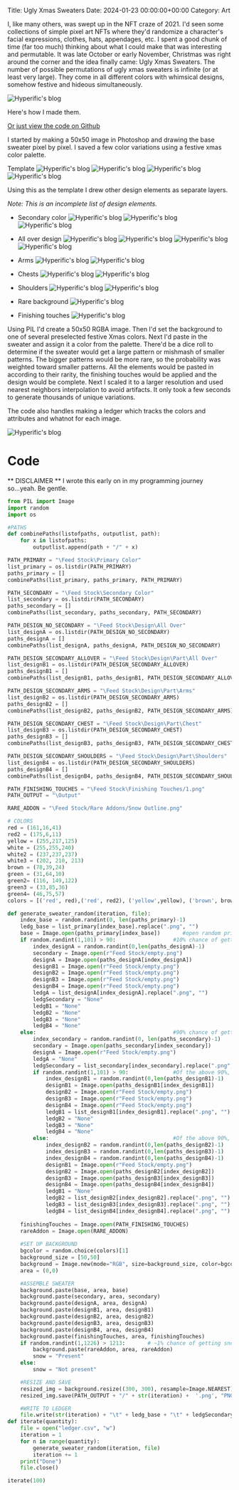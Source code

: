 Title: Ugly Xmas Sweaters
Date: 2024-01-23 00:00:00+00:00
Category: Art

I, like many others, was swept up in the NFT craze of 2021. I'd seen some collections of simple pixel art NFTs where they'd randomize a character's facial expressions, clothes, hats, appendages, etc. I spent a good chunk of time (far too much) thinking about what I could make that was interesting and permutable. It was late October or early November, Christmas was right around the corner and the idea finally came: Ugly Xmas Sweaters. 
The number of possible permutations of ugly xmas sweaters is infinite (or at least very large). They come in all different colors with whimsical designs, somehow festive and hideous simultaneously. 


![Hyperific's blog](https://bear-images.sfo2.cdn.digitaloceanspaces.com/hyperific-1706076392-0.png)


Here's how I made them.

[Or just view the code on Github](https://github.com/hyperific/UglyXmasSweaters)

I started by making a 50x50 image in Photoshop and drawing the base sweater pixel by pixel. I saved a few color variations using a festive xmas color palette. 

Template
![Hyperific's blog](https://bear-images.sfo2.cdn.digitaloceanspaces.com/hyperific-1706040311-0.png)
![Hyperific's blog](https://bear-images.sfo2.cdn.digitaloceanspaces.com/hyperific-1706075078-0.png)
![Hyperific's blog](https://bear-images.sfo2.cdn.digitaloceanspaces.com/hyperific-1706075086-0.png)
![Hyperific's blog](https://bear-images.sfo2.cdn.digitaloceanspaces.com/hyperific-1706075094-0.png)


Using this as the template I drew other design elements as separate layers.

*Note: This is an incomplete list of design elements.*
- Secondary color 
![Hyperific's blog](https://bear-images.sfo2.cdn.digitaloceanspaces.com/hyperific-1706040481-0.png)
![Hyperific's blog](https://bear-images.sfo2.cdn.digitaloceanspaces.com/hyperific-1706075112-0.png)
![Hyperific's blog](https://bear-images.sfo2.cdn.digitaloceanspaces.com/hyperific-1706075123-0.png)

- All over design 
![Hyperific's blog](https://bear-images.sfo2.cdn.digitaloceanspaces.com/hyperific-1706044024-0.png)
![Hyperific's blog](https://bear-images.sfo2.cdn.digitaloceanspaces.com/hyperific-1706075137-0.png)
![Hyperific's blog](https://bear-images.sfo2.cdn.digitaloceanspaces.com/hyperific-1706075146-0.png)
![Hyperific's blog](https://bear-images.sfo2.cdn.digitaloceanspaces.com/hyperific-1706075160-0.png)


- Arms 
![Hyperific's blog](https://bear-images.sfo2.cdn.digitaloceanspaces.com/hyperific-1706044061-0.png)
![Hyperific's blog](https://bear-images.sfo2.cdn.digitaloceanspaces.com/hyperific-1706075188-0.png)

- Chests 
![Hyperific's blog](https://bear-images.sfo2.cdn.digitaloceanspaces.com/hyperific-1706044075-0.png)
![Hyperific's blog](https://bear-images.sfo2.cdn.digitaloceanspaces.com/hyperific-1706075207-0.png)
- Shoulders 
![Hyperific's blog](https://bear-images.sfo2.cdn.digitaloceanspaces.com/hyperific-1706044088-0.png)
![Hyperific's blog](https://bear-images.sfo2.cdn.digitaloceanspaces.com/hyperific-1706075221-0.png)
- Rare background 
![Hyperific's blog](https://bear-images.sfo2.cdn.digitaloceanspaces.com/hyperific-1706044117-0.png)
- Finishing touches 
![Hyperific's blog](https://bear-images.sfo2.cdn.digitaloceanspaces.com/hyperific-1706044485-0.png)


Using PIL I'd create a 50x50 RGBA image. Then I'd set the background to one of several preselected festive Xmas colors. Next I'd paste in the sweater and assign it a color from the palette. There'd be a dice roll to determine if the sweater would get a large pattern or mishmash of smaller patterns. The bigger patterns would be more rare, so the probability was weighted toward smaller patterns. All the elements would be pasted in according to their rarity, the finishing touches would be applied and the design would be complete. Next I scaled it to a larger resolution and used nearest neighbors interpolation to avoid artifacts. It only took a few seconds to generate thousands of unique variations.

The code also handles making a ledger which tracks the colors and attributes and whatnot for each image.

![Hyperific's blog](https://bear-images.sfo2.cdn.digitaloceanspaces.com/hyperific-1706044614-0.png)

# Code

** DISCLAIMER ** I wrote this early on in my programming journey so...yeah. Be gentle.
``` Python
from PIL import Image
import random
import os

#PATHS
def combinePaths(listofpaths, outputlist, path):
    for x in listofpaths:
        outputlist.append(path + "/" + x)

PATH_PRIMARY = "\Feed Stock\Primary Color"
list_primary = os.listdir(PATH_PRIMARY)
paths_primary = []
combinePaths(list_primary, paths_primary, PATH_PRIMARY)

PATH_SECONDARY = "\Feed Stock\Secondary Color"
list_secondary = os.listdir(PATH_SECONDARY)
paths_secondary = []
combinePaths(list_secondary, paths_secondary, PATH_SECONDARY)

PATH_DESIGN_NO_SECONDARY = "\Feed Stock\Design\All Over"
list_designA = os.listdir(PATH_DESIGN_NO_SECONDARY)
paths_designA = []
combinePaths(list_designA, paths_designA, PATH_DESIGN_NO_SECONDARY)

PATH_DESIGN_SECONDARY_ALLOVER = "\Feed Stock\Design\Part\All Over"
list_designB1 = os.listdir(PATH_DESIGN_SECONDARY_ALLOVER)
paths_designB1 = []
combinePaths(list_designB1, paths_designB1, PATH_DESIGN_SECONDARY_ALLOVER)

PATH_DESIGN_SECONDARY_ARMS = "\Feed Stock\Design\Part\Arms"
list_designB2 = os.listdir(PATH_DESIGN_SECONDARY_ARMS)
paths_designB2 = []
combinePaths(list_designB2, paths_designB2, PATH_DESIGN_SECONDARY_ARMS)

PATH_DESIGN_SECONDARY_CHEST = "\Feed Stock\Design\Part\Chest"
list_designB3 = os.listdir(PATH_DESIGN_SECONDARY_CHEST)
paths_designB3 = []
combinePaths(list_designB3, paths_designB3, PATH_DESIGN_SECONDARY_CHEST)

PATH_DESIGN_SECONDARY_SHOULDERS = "\Feed Stock\Design\Part\Shoulders"
list_designB4 = os.listdir(PATH_DESIGN_SECONDARY_SHOULDERS)
paths_designB4 = []
combinePaths(list_designB4, paths_designB4, PATH_DESIGN_SECONDARY_SHOULDERS)

PATH_FINISHING_TOUCHES = "\Feed Stock\Finishing Touches/1.png"
PATH_OUTPUT = "\Output"

RARE_ADDON = "\Feed Stock/Rare Addons/Snow Outline.png"

# COLORS
red = (161,16,41)
red2 = (175,6,11)
yellow = (255,217,125)
white = (255,255,240)
white2 = (237,237,237)
white3 = (202, 210, 213)
brown = (78,39,24)
green = (31,64,10)
green2= (116, 149,122)
green3 = (33,85,36)
green4= (46,75,57)
colors = [('red', red),('red', red2), ('yellow',yellow), ('brown', brown), ('green',green), ('green', green2), ('green', green3), ('green', green4)]

def generate_sweater_random(iteration, file):
    index_base = random.randint(0, len(paths_primary)-1)
    ledg_base = list_primary[index_base].replace(".png", "")
    base = Image.open(paths_primary[index_base])       #open random primary
    if random.randint(1,101) > 90:                  #10% chance of getting All Over design
        index_designA = random.randint(0,len(paths_designA)-1)
        secondary = Image.open(r"Feed Stock/empty.png")
        designA = Image.open(paths_designA[index_designA])
        designB1 = Image.open(r"Feed Stock/empty.png")
        designB2 = Image.open(r"Feed Stock/empty.png")
        designB3 = Image.open(r"Feed Stock/empty.png")
        designB4 = Image.open(r"Feed Stock/empty.png")
        ledgA = list_designA[index_designA].replace(".png", "")
        ledgSecondary = "None"
        ledgB1 = "None"
        ledgB2 = "None"
        ledgB3 = "None"
        ledgB4 = "None"
    else:                                           #90% chance of getting Composite design
        index_secondary = random.randint(0, len(paths_secondary)-1)
        secondary = Image.open(paths_secondary[index_secondary])
        designA = Image.open(r"Feed Stock/empty.png")
        ledgA = "None"
        ledgSecondary = list_secondary[index_secondary].replace(".png", "")
        if random.randint(1,101) > 90:              #Of the above 90%, 10% chance of getting Composite color All Over design
            index_designB1 = random.randint(0,len(paths_designB1)-1)
            designB1 = Image.open(paths_designB1[index_designB1])
            designB2 = Image.open(r"Feed Stock/empty.png")
            designB3 = Image.open(r"Feed Stock/empty.png")
            designB4 = Image.open(r"Feed Stock/empty.png")
            ledgB1 = list_designB1[index_designB1].replace(".png", "")
            ledgB2 = "None"
            ledgB3 = "None"
            ledgB4 = "None"
        else:                                       #Of the above 90%, 90% chance of getting composite design
            index_designB2 = random.randint(0,len(paths_designB2)-1)
            index_designB3 = random.randint(0,len(paths_designB3)-1)
            index_designB4 = random.randint(0,len(paths_designB4)-1)
            designB1 = Image.open(r"Feed Stock/empty.png")
            designB2 = Image.open(paths_designB2[index_designB2])
            designB3 = Image.open(paths_designB3[index_designB3])
            designB4 = Image.open(paths_designB4[index_designB4])
            ledgB1 = "None"
            ledgB2 = list_designB2[index_designB2].replace(".png", "")
            ledgB3 = list_designB3[index_designB3].replace(".png", "")
            ledgB4 = list_designB4[index_designB4].replace(".png", "")
            
    finishingTouches = Image.open(PATH_FINISHING_TOUCHES)
    rareAddon = Image.open(RARE_ADDON)
    
    #SET UP BACKGROUND
    bgcolor = random.choice(colors)[1]
    background_size = [50,50]
    background = Image.new(mode="RGB", size=background_size, color=bgcolor)
    area = (0,0)

    #ASSEMBLE SWEATER
    background.paste(base, area, base)
    background.paste(secondary, area, secondary)
    background.paste(designA, area, designA)
    background.paste(designB1, area, designB1)
    background.paste(designB2, area, designB2)
    background.paste(designB3, area, designB3)
    background.paste(designB4, area, designB4)
    background.paste(finishingTouches, area, finishingTouches)
    if random.randint(1,1226) > 1213:       # ~1% chance of getting snowy background
        background.paste(rareAddon, area, rareAddon)
        snow = "Present"
    else:
        snow = "Not present"

    #RESIZE AND SAVE
    resized_img = background.resize((300, 300), resample=Image.NEAREST)
    resized_img.save(PATH_OUTPUT + "/" + str(iteration) +  '.png', "PNG")

    #WRITE TO LEDGER
    file.write(str(iteration) + "\t" + ledg_base + "\t" + ledgSecondary + "\t" + ledgA + "\t" + ledgB1 + "\t" + ledgB2 + "\t" + ledgB3 + "\t" + ledgB4 + "\t" + snow + "\t" + "\n")
def iterate(quantity):
    file = open("ledger.csv", "w")
    iteration = 1
    for n in range(quantity):
        generate_sweater_random(iteration, file)
        iteration += 1
    print("Done")
    file.close()

iterate(100)
```